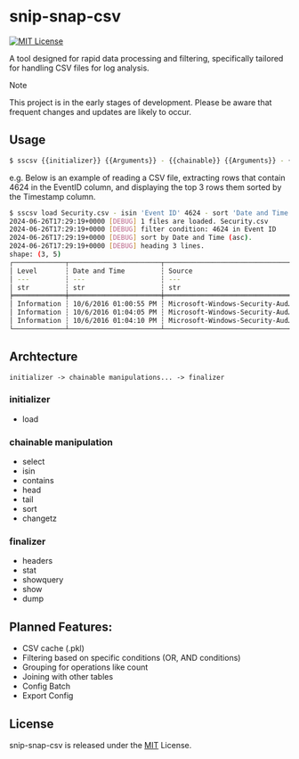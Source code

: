 # snip-snap-csv
[![MIT License](http://img.shields.io/badge/license-MIT-blue.svg?style=flat)](LICENSE)

A tool designed for rapid data processing and filtering, specifically tailored for handling CSV files for log analysis.

> [!NOTE]  
> This project is in the early stages of development. Please be aware that frequent changes and updates are likely to occur.


## Usage
```bash
$ sscsv {{initializer}} {{Arguments}} - {{chainable}} {{Arguments}} - {{chainable}} {{Arguments}} - {{finalizer}} {{Arguments}}
```

e.g.
Below is an example of reading a CSV file, extracting rows that contain 4624 in the EventID column, and displaying the top 3 rows them sorted by the Timestamp column.
```bash
$ sscsv load Security.csv - isin 'Event ID' 4624 - sort 'Date and Time' - head 3
2024-06-26T17:29:19+0000 [DEBUG] 1 files are loaded. Security.csv
2024-06-26T17:29:19+0000 [DEBUG] filter condition: 4624 in Event ID
2024-06-26T17:29:19+0000 [DEBUG] sort by Date and Time (asc).
2024-06-26T17:29:19+0000 [DEBUG] heading 3 lines.
shape: (3, 5)
┌─────────────┬───────────────────────┬─────────────────────────────────┬──────────┬───────────────┐
│ Level       ┆ Date and Time         ┆ Source                          ┆ Event ID ┆ Task Category │
│ ---         ┆ ---                   ┆ ---                             ┆ ---      ┆ ---           │
│ str         ┆ str                   ┆ str                             ┆ i64      ┆ str           │
╞═════════════╪═══════════════════════╪═════════════════════════════════╪══════════╪═══════════════╡
│ Information ┆ 10/6/2016 01:00:55 PM ┆ Microsoft-Windows-Security-Aud… ┆ 4624     ┆ Logon         │
│ Information ┆ 10/6/2016 01:04:05 PM ┆ Microsoft-Windows-Security-Aud… ┆ 4624     ┆ Logon         │
│ Information ┆ 10/6/2016 01:04:10 PM ┆ Microsoft-Windows-Security-Aud… ┆ 4624     ┆ Logon         │
└─────────────┴───────────────────────┴─────────────────────────────────┴──────────┴───────────────┘
```


## Archtecture
```
initializer -> chainable manipulations... -> finalizer
```

### initializer
- load

### chainable manipulation
- select
- isin
- contains
- head
- tail
- sort
- changetz

### finalizer
- headers
- stat
- showquery
- show
- dump

## Planned Features:
- CSV cache (.pkl)
- Filtering based on specific conditions (OR, AND conditions)
- Grouping for operations like count
- Joining with other tables
- Config Batch
- Export Config

## License
snip-snap-csv is released under the [MIT](https://github.com/sumeshi/snip-snap-csv/blob/master/LICENSE) License.

